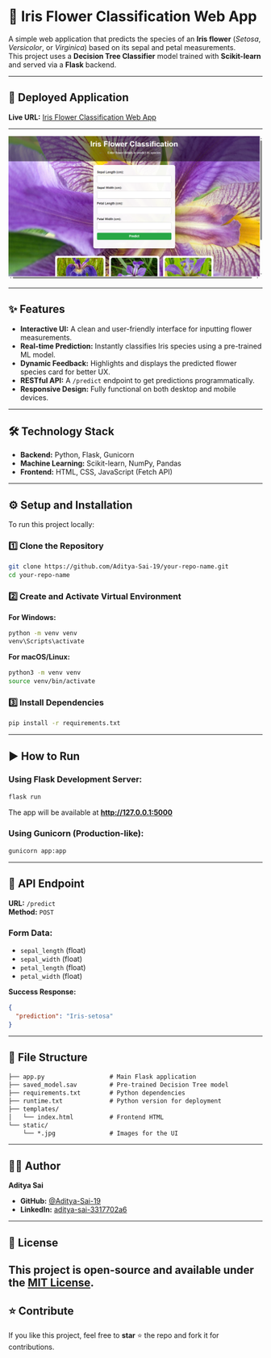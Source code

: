 # 🌸 Iris Flower Classification Web App

A simple web application that predicts the species of an **Iris flower** (*Setosa*, *Versicolor*, or *Virginica*) based on its sepal and petal measurements.  
This project uses a **Decision Tree Classifier** model trained with **Scikit-learn** and served via a **Flask** backend.

---

## 🚀 Deployed Application
**Live URL:** [Iris Flower Classification Web App](https://iris-classification-i93t.onrender.com/)

---
![Project Screenshot](https://raw.githubusercontent.com/Aditya-Sai-19/IRIS_CLASSIFICATION/main/project-screenshot.png)

---

## ✨ Features
- **Interactive UI:** A clean and user-friendly interface for inputting flower measurements.
- **Real-time Prediction:** Instantly classifies Iris species using a pre-trained ML model.
- **Dynamic Feedback:** Highlights and displays the predicted flower species card for better UX.
- **RESTful API:** A `/predict` endpoint to get predictions programmatically.
- **Responsive Design:** Fully functional on both desktop and mobile devices.

---

## 🛠 Technology Stack
- **Backend:** Python, Flask, Gunicorn  
- **Machine Learning:** Scikit-learn, NumPy, Pandas  
- **Frontend:** HTML, CSS, JavaScript (Fetch API)

---

## ⚙️ Setup and Installation
To run this project locally:

### 1️⃣ Clone the Repository
```bash
git clone https://github.com/Aditya-Sai-19/your-repo-name.git
cd your-repo-name
```

### 2️⃣ Create and Activate Virtual Environment
**For Windows:**
```bash
python -m venv venv
venv\Scripts\activate
```
**For macOS/Linux:**
```bash
python3 -m venv venv
source venv/bin/activate
```

### 3️⃣ Install Dependencies
```bash
pip install -r requirements.txt
```

---

## ▶️ How to Run
### Using Flask Development Server:
```bash
flask run
```
The app will be available at **http://127.0.0.1:5000**

### Using Gunicorn (Production-like):
```bash
gunicorn app:app
```

---

## 📡 API Endpoint
**URL:** `/predict`  
**Method:** `POST`  

### **Form Data:**
- `sepal_length` (float)  
- `sepal_width` (float)  
- `petal_length` (float)  
- `petal_width` (float)

**Success Response:**
```json
{
  "prediction": "Iris-setosa"
}
```

---

## 📂 File Structure
```
├── app.py                  # Main Flask application
├── saved_model.sav         # Pre-trained Decision Tree model
├── requirements.txt        # Python dependencies
├── runtime.txt             # Python version for deployment
├── templates/
│   └── index.html          # Frontend HTML
└── static/
    └── *.jpg               # Images for the UI
```

---

## 👨‍💻 Author
**Aditya Sai**  
- **GitHub:** [@Aditya-Sai-19](https://github.com/Aditya-Sai-19)  
- **LinkedIn:** [aditya-sai-3317702a6](https://www.linkedin.com/in/aditya-sai-3317702a6/)

---
## 📄 License

This project is open-source and available under the [MIT License](LICENSE.md).
---

## ⭐ Contribute
If you like this project, feel free to **star** ⭐ the repo and fork it for contributions.
